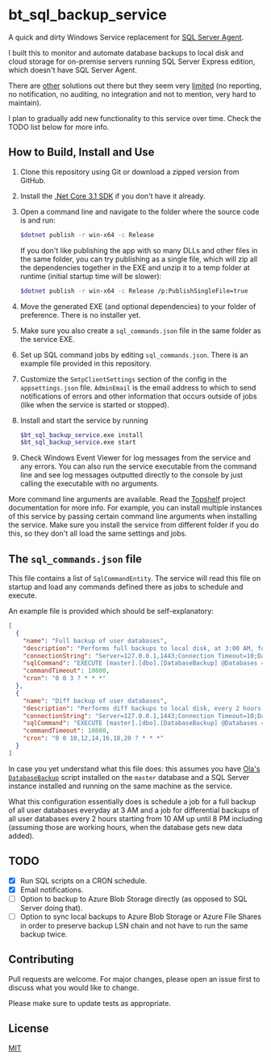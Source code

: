# bt_sql_backup_service

A quick and dirty Windows Service replacement for [SQL Server
Agent](https://en.wikipedia.org/wiki/SQL_Server_Agent).

I built this to monitor and automate database backups to local disk and cloud
storage for on-premise servers running SQL Server Express edition, which doesn't
have SQL Server Agent.

There are
[other](https://www.mssqltips.com/sqlservertip/5830/how-to-schedule-sql-scripts-on-sql-server-express-edition/)
solutions out there but they seem very
[limited](https://stackoverflow.com/questions/7201061/how-to-create-jobs-in-sql-server-express-edition)
(no reporting, no notification, no auditing, no integration and not to mention,
very hard to maintain).

I plan to gradually add new functionality to this service over time. Check the
TODO list below for more info.

## How to Build, Install and Use

1. Clone this repository using Git or download a zipped version from GitHub.
1. Install the [.Net Core 3.1
   SDK](https://dotnet.microsoft.com/download/dotnet-core/3.1) if you don't have
   it already.
1. Open a command line and navigate to the folder where the source code is and
   run:

   ```sh
   $dotnet publish -r win-x64 -c Release
   ```

   If you don't like publishing the app with so many DLLs and other files in the
   same folder, you can try publishing as a single file, which will zip all the
   dependencies together in the EXE and unzip it to a temp folder at runtime
   (initial startup time will be slower):

   ```sh
   $dotnet publish -r win-x64 -c Release /p:PublishSingleFile=true
   ```

1. Move the generated EXE (and optional dependencies) to your folder of
   preference. There is no installer yet.
1. Make sure you also create a `sql_commands.json` file in
   the same folder as the service EXE.
1. Set up SQL command jobs by editing `sql_commands.json`. There is an example
   file provided in this repository.
1. Customize the `SmtpClientSettings` section of the config in the `appsettings.json` file.
   `AdminEmail` is the email address to which to send notifications of errors and other
   information that occurs outside of jobs (like when the service is started or stopped).
1. Install and start the service by running

   ```sh
   $bt_sql_backup_service.exe install
   $bt_sql_backup_service.exe start
   ```

1. Check Windows Event Viewer for log messages from the service and any errors.
   You can also run the service executable from the command line and see log
   messages outputted directly to the console by just calling the executable
   with no arguments.

More command line arguments are available. Read the
[Topshelf](http://topshelf-project.com/) project documentation for more info.
For example, you can install multiple instances of this service by passing
certain command line arguments when installing the service. Make sure you
install the service from different folder if you do this, so they don't all load
the same settings and jobs.

## The `sql_commands.json` file

This file contains a list of `SqlCommandEntity`. The service will read
this file on startup and load any commands defined there as jobs to schedule and
execute.

An example file is provided which should be self-explanatory:

```json
[
  {
    "name": "Full backup of user databases",
    "description": "Performs full backups to local disk, at 3:00 AM, for all user databases, using Ola Hallengren's DatabaseBackup procedure. After it's finished, it deletes backups older than 24h.",
    "connectionString": "Server=127.0.0.1,1443;Connection Timeout=10;Database=master;User Id=USERNAME;Password=PASSWORD",
    "sqlCommand": "EXECUTE [master].[dbo].[DatabaseBackup] @Databases = 'USER_DATABASES', @Directory = N'D:\\sqlbackups', @BackupType = 'FULL', @CleanupTime = 24, @CopyOnly = 'N', @MaxTransferSize = 4194304, @BufferCount = 25, @Compress = 'N', @CheckSum = 'Y', @Verify = 'N', @LogToTable = 'Y';",
    "commandTimeout": 10800,
    "cron": "0 0 3 ? * * *"
  },
  {
    "name": "Diff backup of user databases",
    "description": "Performs diff backups to local disk, every 2 hours from 10 AM to 10 PM, for all user databases, using Ola Hallengren's DatabaseBackup procedure. After it's finished, it deletes backups older than 24h.",
    "connectionString": "Server=127.0.0.1,1443;Connection Timeout=10;Database=master;User Id=USERNAME;Password=PASSWORD",
    "sqlCommand": "EXECUTE [master].[dbo].[DatabaseBackup] @Databases = 'USER_DATABASES', @Directory = N'D:\\sqlbackups', @BackupType = 'DIFF', @CleanupTime = 24, @CopyOnly = 'N', @MaxTransferSize = 4194304, @BufferCount = 25, @Compress = 'N', @CheckSum = 'Y', @Verify = 'N', @LogToTable = 'Y';",
    "commandTimeout": 10800,
    "cron": "0 0 10,12,14,16,18,20 ? * * *"
  }
]
```

In case you yet understand what this file does: this assumes you have [Ola's
`DatabaseBackup`](https://ola.hallengren.com/sql-server-backup.html) script
installed on the `master` database and a SQL Server instance installed and
running on the same machine as the service.

What this configuration essentially does is schedule a job for a full backup of
all user databases everyday at 3 AM and a job for differential backups of all
user databases every 2 hours starting from 10 AM up until 8 PM including
(assuming those are working hours, when the database gets new data added).

## TODO

- [x] Run SQL scripts on a CRON schedule.
- [x] Email notifications.
- [ ] Option to backup to Azure Blob Storage directly (as opposed to SQL Server
      doing that).
- [ ] Option to sync local backups to Azure Blob Storage or Azure File Shares in
      order to preserve backup LSN chain and not have to run the same backup
      twice.

## Contributing

Pull requests are welcome. For major changes, please open an issue first to
discuss what you would like to change.

Please make sure to update tests as appropriate.

## License

[MIT](https://choosealicense.com/licenses/mit/)
